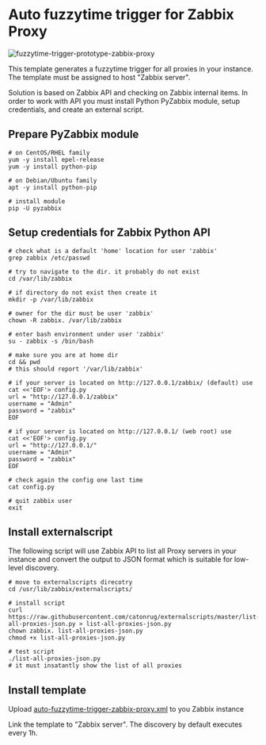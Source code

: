 # Auto fuzzytime trigger for Zabbix Proxy

![fuzzytime-trigger-prototype-zabbix-proxy](https://raw.githubusercontent.com/catonrug/zabbix-proxy-fuzzytime/master/img/fuzzytime-trigger-prototype-zabbix-proxy.png)

This template generates a fuzzytime trigger for all proxies in your instance. The template must be assigned to host "Zabbix server".

Solution is based on Zabbix API and checking on Zabbix internal items. In order to work with API you must install Python PyZabbix module, setup credentials, and create an external script.

## Prepare PyZabbix module
```
# on CentOS/RHEL family
yum -y install epel-release
yum -y install python-pip

# on Debian/Ubuntu family
apt -y install python-pip

# install module
pip -U pyzabbix
```

## Setup credentials for Zabbix Python API
```
# check what is a default 'home' location for user 'zabbix'
grep zabbix /etc/passwd

# try to navigate to the dir. it probably do not exist
cd /var/lib/zabbix

# if directory do not exist then create it
mkdir -p /var/lib/zabbix

# owner for the dir must be user 'zabbix'
chown -R zabbix. /var/lib/zabbix

# enter bash environment under user 'zabbix' 
su - zabbix -s /bin/bash

# make sure you are at home dir
cd && pwd
# this should report '/var/lib/zabbix'

# if your server is located on http://127.0.0.1/zabbix/ (default) use
cat <<'EOF'> config.py
url = "http://127.0.0.1/zabbix"
username = "Admin"
password = "zabbix"
EOF

# if your server is located on http://127.0.0.1/ (web root) use
cat <<'EOF'> config.py
url = "http://127.0.0.1/"
username = "Admin"
password = "zabbix"
EOF

# check again the config one last time
cat config.py

# quit zabbix user
exit
```

## Install externalscript

The following script will use Zabbix API to list all Proxy servers in your instance and convert the output to JSON format which is suitable for low-level discovery.

```
# move to externalscripts direcotry
cd /usr/lib/zabbix/externalscripts/

# install script
curl https://raw.githubusercontent.com/catonrug/externalscripts/master/list-all-proxies-json.py > list-all-proxies-json.py
chown zabbix. list-all-proxies-json.py
chmod +x list-all-proxies-json.py

# test script
./list-all-proxies-json.py
# it must insatantly show the list of all proxies
```

## Install template
Upload [auto-fuzzytime-trigger-zabbix-proxy.xml](https://raw.githubusercontent.com/catonrug/zabbix-proxy-fuzzytime/master/auto-fuzzytime-trigger-zabbix-proxy.xml) to you Zabbix instance

Link the template to "Zabbix server". The discovery by default executes every 1h.